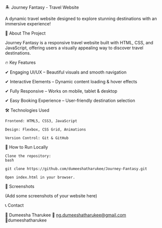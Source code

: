 🏝️ Journey Fantasy - Travel Website

A dynamic travel website designed to explore stunning destinations with an immersive experience!

🌟 About The Project

Journey Fantasy is a responsive travel website built with HTML, CSS, and JavaScript, offering users a visually appealing way to discover travel destinations.

🔥 Key Features

✔ Engaging UI/UX – Beautiful visuals and smooth navigation

✔ Interactive Elements – Dynamic content loading & hover effects

✔ Fully Responsive – Works on mobile, tablet & desktop

✔ Easy Booking Experience – User-friendly destination selection

🛠 Technologies Used

    Frontend: HTML5, CSS3, JavaScript

    Design: Flexbox, CSS Grid, Animations

    Version Control: Git & GitHub

🚀 How to Run Locally

    Clone the repository:
    bash

    git clone https://github.com/dumeeshatharukee/Journey-Fantasy.git

    Open index.html in your browser.

📸 Screenshots

(Add some screenshots of your website here)


📞 Contact

👤 Dumeesha Tharukee
📧 ng.dumeeshatharukee@gmail.com
🔗dumeeshatharukee
